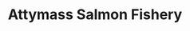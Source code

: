 ---
title: "Attymass Salmon Fishery"
address: "Attymass Angling Association, C/o Mr Padraic Garret, Carrowkerribla, Attymass, Ballina, Co. Mayo"
tel: "+353 (0)94 925 8151"
county: "Mayo"
category: "Angling"
type: "Content"
lat: "52.80157470703125"
lng: "-7.688981533050537"
---